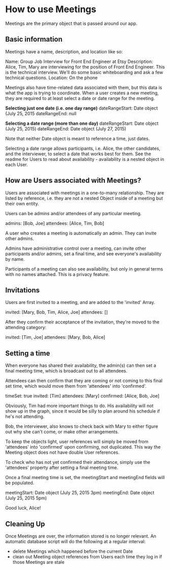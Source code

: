 # How to use Meetings

Meetings are the primary object that is passed around our app.


## Basic information

Meetings have a name, description, and location like so:

Name: Group Job Interview for Front End Engineer at Etsy
Description: Alice, Tim, Mary are interviewing for the position of Front End Engineer. This is the technical interview. We'll do some basic whiteboarding and ask a few technical questions.
Location: On the phone

Meetings also have time-related data associated with them, but this data is what the app is trying to coordinate. When a user creates a new meeting, they are required to at least select a date or date range for the meeting.

**Selecting just one date (i.e. one day range)**
dateRangeStart: Date object (July 25, 2015
dateRangeEnd: null

**Selecting a date range (more than one day)**
dateRangeStart: Date object (July 25, 2015)
dateRangeEnd: Date object (July 27, 2015)

Note that neither Date object is meant to reference a time, just dates. 

Selecting a date range allows participants, i.e. Alice, the other candidates, and the interviewer, to select a date that works best for them. See the readme for Users to read about availability - availability is a nested object in each User.

## How are Users associated with Meetings?

Users are associated with meetings in a one-to-many relationship. They are listed by reference, i.e. they are not a nested Object inside of a meeting but their own entity. 

Users can be admins and/or attendees of any particular meeting.

admins: [Bob, Joe]
attendees: [Alice, Tim, Bob]

A user who creates a meeting is automatically an admin. They can invite other admins.

Admins have administrative control over a meeting, can invite other participants and/or admins, set a final time, and see everyone's availability by name.

Participants of a meeting can also see availability, but only in general terms with no names attached. This is a privacy feature.

## Invitations

Users are first invited to a meeting, and are added to the 'invited' Array.

invited: [Mary, Bob, Tim, Alice, Joe]
attendees: []

After they confirm their acceptance of the invitation, they're moved to the attending category:

invited: [Tim, Joe]
attendees: [Mary, Bob, Alice]

## Setting a time

When everyone has shared their availability, the admin(s) can then set a final meeting time, which is broadcast out to all attendees. 

Attendees can then confirm that they are coming or not coming to this final set time, which would move them from 'attendees' into 'confirmed'.

timeSet: true
invited: [Tim]
attendees: [Mary]
confirmed: [Alice, Bob, Joe]

Obviously, Tim had more important things to do. His availability will not show up in the graph, since it would be silly to plan around his schedule if he's not attending.

Bob, the interviewer, also knows to check back with Mary to either figure out why she can't come, or make other arrangements.

To keep the objects light, user references will simply be moved from 'attendees' into 'confirmed' upon confirming, not duplicated. This way the Meeting object does not have double User references. 

To check who has not yet confirmed their attendance, simply use the 'attendees' property after setting a final meeting time.

Once a final meeting time is set, the meetingStart and meetingEnd fields will be populated.

meetingStart: Date object (July 25, 2015 3pm) 
meetingEnd: Date object (July 25, 2015 5pm)

Good luck, Alice!

## Cleaning Up

Once Meetings are over, the information stored is no longer relevant. An automatic database script will do the following at a regular interval:

 - delete Meetings which happened before the current Date
 - clean out Meeting object references from Users each time they log in if those Meetings are stale

